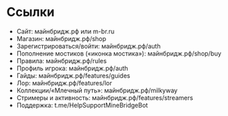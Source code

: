 # Ссылки
- Сайт: майнбридж.рф или m-br.ru
- Магазин: майнбридж.рф/shop
- Зарегистрироваться/войти: майнбридж.рф/auth
- Пополнение мостиков («иконка мостика»): майнбридж.рф/shop/buy
- Правила: майнбридж.рф/rules
- Профиль игрока: майнбридж.рф/auth
- Гайды: майнбридж.рф/features/guides
- Лор: майнбридж.рф/features/lor
- Коллекции/«Млечный путь»: майнбридж.рф/milkyway
- Стримеры и активность: майнбридж.рф/features/streamers
- Поддержка: t.me/HelpSupportMineBridgeBot